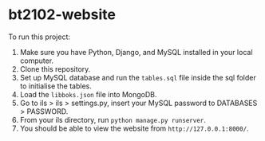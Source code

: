 # bt2102-website

To run this project:

1. Make sure you have Python, Django, and MySQL installed in your local computer.
2. Clone this repository.
3. Set up MySQL database and run the `tables.sql` file inside the sql folder to initialise the tables.
4. Load the `libboks.json` file into MongoDB.
5. Go to ils > ils > settings.py, insert your MySQL password to DATABASES > PASSWORD.
6. From your ils directory, run `python manage.py runserver`.
7. You should be able to view the website from `http://127.0.0.1:8000/`.
